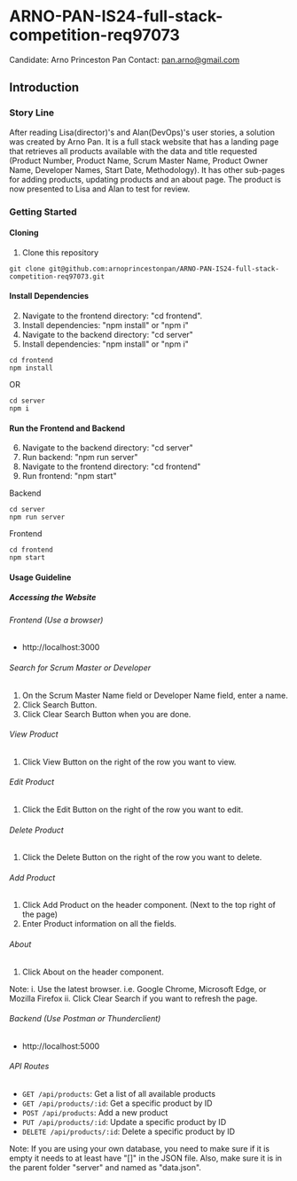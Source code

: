 # ARNO-PAN-IS24-full-stack-competition-req97073

Candidate: Arno Princeston Pan
Contact: pan.arno@gmail.com

## Introduction

### Story Line

After reading Lisa(director)'s and Alan(DevOps)'s user stories, a solution was created by Arno Pan. It is a full stack website that has a landing page that retrieves all products available with the data and title requested (Product Number, Product Name, Scrum Master Name, Product Owner Name, Developer Names, Start Date, Methodology). It has other sub-pages for adding products, updating products and an about page. The product is now presented to Lisa and Alan to test for review.

### Getting Started

#### Cloning

1. Clone this repository

```
git clone git@github.com:arnoprincestonpan/ARNO-PAN-IS24-full-stack-competition-req97073.git
```

#### Install Dependencies

2. Navigate to the frontend directory: "cd frontend".
3. Install dependencies: "npm install" or "npm i"
4. Navigate to the backend directory: "cd server"
5. Install dependencies: "npm install" or "npm i"

```
cd frontend
npm install
```

OR

```
cd server
npm i
```

#### Run the Frontend and Backend

6. Navigate to the backend directory: "cd server"
7. Run backend: "npm run server"
8. Navigate to the frontend directory: "cd frontend"
9. Run frontend: "npm start"

Backend

```
cd server
npm run server
```

Frontend

```
cd frontend
npm start
```

#### Usage Guideline

##### Accessing the Website

###### Frontend (Use a browser)
- http://localhost:3000

###### Search for Scrum Master or Developer
1. On the Scrum Master Name field or Developer Name field, enter a name.
2. Click Search Button.
3. Click Clear Search Button when you are done.

###### View Product
1. Click View Button on the right of the row you want to view. 

###### Edit Product
1. Click the Edit Button on the right of the row you want to edit.

###### Delete Product
1. Click the Delete Button on the right of the row you want to delete.

###### Add Product
1. Click Add Product on the header component. (Next to the top right of the page)
2. Enter Product information on all the fields. 

###### About 
1. Click About on the header component.

Note:
i. Use the latest browser. i.e. Google Chrome, Microsoft Edge, or Mozilla Firefox
ii. Click Clear Search if you want to refresh the page.

###### Backend (Use Postman or Thunderclient)
- http://localhost:5000

###### API Routes
- `GET /api/products`: Get a list of all available products
- `GET /api/products/:id`: Get a specific product by ID
- `POST /api/products`: Add a new product
- `PUT /api/products/:id`: Update a specific product by ID
- `DELETE /api/products/:id`: Delete a specific product by ID

Note: If you are using your own database, you need to make sure if it is empty it needs to at least have "[]" in the JSON file. Also, make sure it is in the parent folder "server" and named as "data.json". 